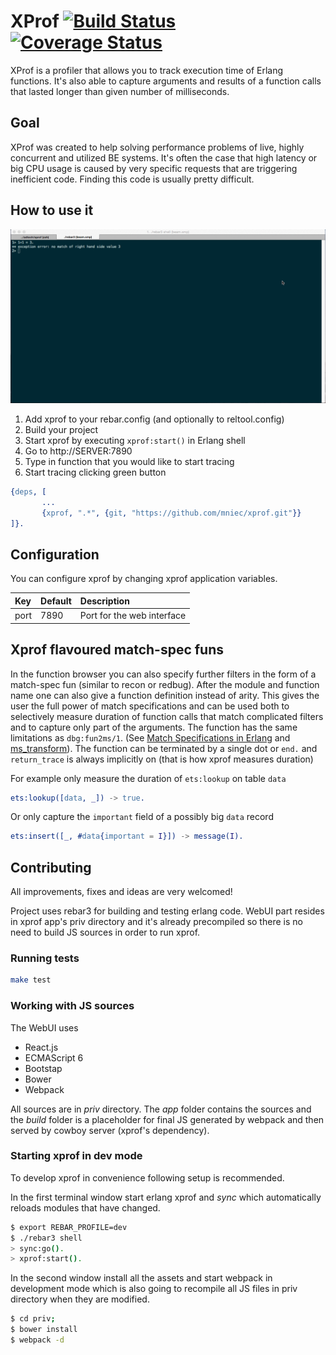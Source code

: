 XProf [![Build Status](https://travis-ci.org/Appliscale/xprof.svg?branch=master)](https://travis-ci.org/Appliscale/xprof) [![Coverage Status](https://coveralls.io/repos/github/Appliscale/xprof/badge.svg?branch=master)](https://coveralls.io/github/Appliscale/xprof?branch=master)
=====

XProf is a profiler that allows you to track execution time of Erlang
functions. It's also able to capture arguments and results of a function calls
that lasted longer than given number of milliseconds.

## Goal

XProf was created to help solving performance problems of live, highly
concurrent and utilized BE systems. It's often the case that high latency or big
CPU usage is caused by very specific requests that are triggering
inefficient code. Finding this code is usually pretty difficult.

## How to use it

![Demo](xprof_demo.gif)

1. Add xprof to your rebar.config (and optionally to reltool.config)
2. Build your project
3. Start xprof by executing `xprof:start()` in Erlang shell
4. Go to http://SERVER:7890
5. Type in function that you would like to start tracing
6. Start tracing clicking green button

```erlang
{deps, [
       ...
       {xprof, ".*", {git, "https://github.com/mniec/xprof.git"}}
]}.
```

## Configuration

You can configure xprof by changing xprof application variables.

Key         | Default     | Description
:-----------|:------------|:-----------
port        |7890         |Port for the web interface

## Xprof flavoured match-spec funs

In the function browser you can also specify further filters in the form of a
match-spec fun (similar to recon or redbug). After the module and function name
one can also give a function definition instead of arity. This gives the user
the full power of match specifications and can be used both to selectively
measure duration of function calls that match complicated filters and to capture
only part of the arguments. The function has the same limitations as
`dbg:fun2ms/1`. (See
[Match Specifications in Erlang](http://erlang.org/doc/apps/erts/match_spec.html) and
[ms\_transform](http://erlang.org/doc/man/ms_transform.html)). The function can
be terminated by a single dot or `end.` and `return_trace` is always implicitly
on (that is how xprof measures duration)

For example only measure the duration of `ets:lookup` on table `data`

```erlang
ets:lookup([data, _]) -> true.
```

Or only capture the `important` field of a possibly big `data` record

```erlang
ets:insert([_, #data{important = I}]) -> message(I).
```

## Contributing

All improvements, fixes and ideas are very welcomed!

Project uses rebar3 for building and testing erlang code. WebUI part resides in
xprof app's priv directory and it's already precompiled so there is no need to
build JS sources in order to run xprof.

### Running tests

```bash
make test
```

### Working with JS sources

The WebUI uses
* React.js
* ECMAScript 6
* Bootstap
* Bower
* Webpack

All sources are in _priv_ directory. The _app_ folder contains the sources and
the _build_ folder is a placeholder for final JS generated by webpack and then
served by cowboy server (xprof's dependency).

### Starting xprof in dev mode

To develop xprof in convenience following setup is recommended.

In the first terminal window start erlang xprof and _sync_ which automatically
reloads modules that have changed.

```bash
$ export REBAR_PROFILE=dev
$ ./rebar3 shell
> sync:go().
> xprof:start().
```

In the second window install all the assets and start webpack in development
mode which is also going to recompile all JS files in priv directory when they
are modified.

```bash
$ cd priv;
$ bower install
$ webpack -d
```
